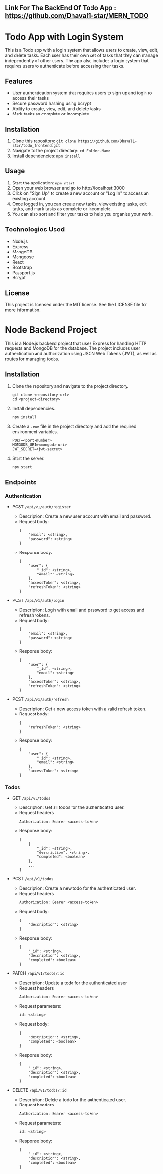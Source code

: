 ## Link For The BackEnd Of Todo App : https://github.com/Dhaval1-star/MERN_TODO

# Todo App with Login System

This is a Todo app with a login system that allows users to create, view, edit, and delete tasks. Each user has their own set of tasks that they can manage independently of other users. The app also includes a login system that requires users to authenticate before accessing their tasks.

## Features
- User authentication system that requires users to sign up and login to access their tasks
- Secure password hashing using bcrypt
- Ability to create, view, edit, and delete tasks
- Mark tasks as complete or incomplete


## Installation
1. Clone this repository: `git clone https://github.com/Dhaval1-star/todo_frontend.git`
2. Navigate to the project directory: `cd Folder-Name`
3. Install dependencies: `npm install`

## Usage
1. Start the application: `npm start`
2. Open your web browser and go to http://localhost:3000
3. Click on "Sign Up" to create a new account or "Log In" to access an existing account.
4. Once logged in, you can create new tasks, view existing tasks, edit tasks, and mark tasks as complete or incomplete.
5. You can also sort and filter your tasks to help you organize your work.

## Technologies Used
- Node.js
- Express
- MongoDB
- Mongoose
- React
- Bootstrap
- Passport.js
- Bcrypt

## License
This project is licensed under the MIT license. See the LICENSE file for more information.

# Node Backend Project

This is a Node.js backend project that uses Express for handling HTTP requests and MongoDB for the database. The project includes user authentication and authorization using JSON Web Tokens (JWT), as well as routes for managing todos.

## Installation

1. Clone the repository and navigate to the project directory.
    ```
    git clone <repository-url>
    cd <project-directory>
    ```

2. Install dependencies.
    ```
    npm install
    ```

3. Create a `.env` file in the project directory and add the required environment variables.
    ```
    PORT=<port-number>
    MONGODB_URI=<mongodb-uri>
    JWT_SECRET=<jwt-secret>
    ```

4. Start the server.
    ```
    npm start
    ```
## Endpoints

### Authentication

- POST `/api/v1/auth/register`
  - Description: Create a new user account with email and password.
  - Request body:
    ```
    {
        "email": <string>,
        "password": <string>
    }
    ```
  - Response body:
    ```
    {
        "user": {
            "_id": <string>,
            "email": <string>
        },
        "accessToken": <string>,
        "refreshToken": <string>
    }
    ```

- POST `/api/v1/auth/login`
  - Description: Login with email and password to get access and refresh tokens.
  - Request body:
    ```
    {
        "email": <string>,
        "password": <string>
    }
    ```
  - Response body:
    ```
    {
        "user": {
            "_id": <string>,
            "email": <string>
        },
        "accessToken": <string>,
        "refreshToken": <string>
    }
    ```

- POST `/api/v1/auth/refresh`
  - Description: Get a new access token with a valid refresh token.
  - Request body:
    ```
    {
        "refreshToken": <string>
    }
    ```
  - Response body:
    ```
    {
        "user": {
            "_id": <string>,
            "email": <string>
        },
        "accessToken": <string>
    }
    ```

### Todos

- GET `/api/v1/todos`
  - Description: Get all todos for the authenticated user.
  - Request headers:
    ```
    Authorization: Bearer <access-token>
    ```
  - Response body:
    ```
    [
        {
            "_id": <string>,
            "description": <string>,
            "completed": <boolean>
        },
        ...
    ]
    ```

- POST `/api/v1/todos`
  - Description: Create a new todo for the authenticated user.
  - Request headers:
    ```
    Authorization: Bearer <access-token>
    ```
  - Request body:
    ```
    {
        "description": <string>
    }
    ```
  - Response body:
    ```
    {
        "_id": <string>,
        "description": <string>,
        "completed": <boolean>
    }
    ```

- PATCH `/api/v1/todos/:id`
  - Description: Update a todo for the authenticated user.
  - Request headers:
    ```
    Authorization: Bearer <access-token>
    ```
  - Request parameters:
    ```
    id: <string>
    ```
  - Request body:
    ```
    {
        "description": <string>,
        "completed": <boolean>
    }
    ```
  - Response body:
    ```
    {
        "_id": <string>,
        "description": <string>,
        "completed": <boolean>
    }
    ```

- DELETE `/api/v1/todos/:id`
  - Description: Delete a todo for the authenticated user.
  - Request headers:
    ```
    Authorization: Bearer <access-token>
    ```
  - Request parameters:
    ```
    id: <string>
    ```
  - Response body:
    ```
    {
        "_id": <string>,
        "description": <string>,
        "completed": <boolean>
    }
    ```